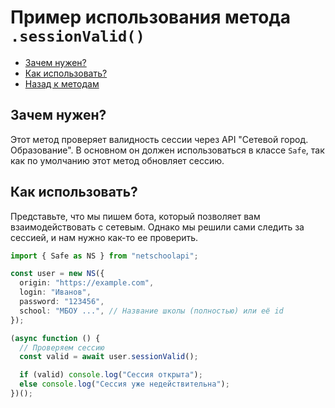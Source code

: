 # Пример использования метода `.sessionValid()`

- [Зачем нужен?](#зачем-нужен)
- [Как использовать?](#как-использовать)
- [Назад к методам](../guide.md#sessionvalid)

## Зачем нужен?

Этот метод проверяет валидность сессии через API "Сетевой город. Образование". В основном он должен использоваться в классе `Safe`, так как по умолчанию этот метод обновляет сессию.

## Как использовать?

Представьте, что мы пишем бота, который позволяет вам взаимодействовать с сетевым. Однако мы решили сами следить за сессией, и нам нужно как-то ее проверить.

```typescript
import { Safe as NS } from "netschoolapi";

const user = new NS({
  origin: "https://example.com",
  login: "Иванов",
  password: "123456",
  school: "МБОУ ...", // Название школы (полностью) или её id
});

(async function () {
  // Проверяем сессию
  const valid = await user.sessionValid();

  if (valid) console.log("Сессия открыта");
  else console.log("Сессия уже недействительна");
})();
```
